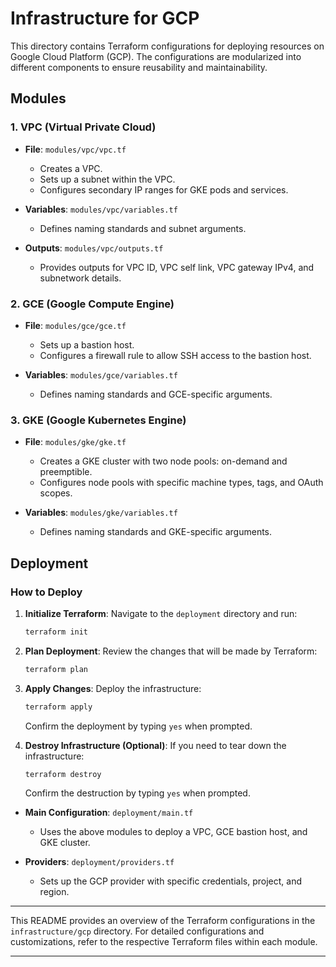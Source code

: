 # Infrastructure for GCP

This directory contains Terraform configurations for deploying resources on Google Cloud Platform (GCP). The configurations are modularized into different components to ensure reusability and maintainability.

## Modules

### 1. **VPC (Virtual Private Cloud)**
- **File**: `modules/vpc/vpc.tf`
  - Creates a VPC.
  - Sets up a subnet within the VPC.
  - Configures secondary IP ranges for GKE pods and services.

- **Variables**: `modules/vpc/variables.tf`
  - Defines naming standards and subnet arguments.

- **Outputs**: `modules/vpc/outputs.tf`
  - Provides outputs for VPC ID, VPC self link, VPC gateway IPv4, and subnetwork details.

### 2. **GCE (Google Compute Engine)**
- **File**: `modules/gce/gce.tf`
  - Sets up a bastion host.
  - Configures a firewall rule to allow SSH access to the bastion host.

- **Variables**: `modules/gce/variables.tf`
  - Defines naming standards and GCE-specific arguments.

### 3. **GKE (Google Kubernetes Engine)**
- **File**: `modules/gke/gke.tf`
  - Creates a GKE cluster with two node pools: on-demand and preemptible.
  - Configures node pools with specific machine types, tags, and OAuth scopes.

- **Variables**: `modules/gke/variables.tf`
  - Defines naming standards and GKE-specific arguments.

## Deployment

### How to Deploy

1. **Initialize Terraform**:
   Navigate to the `deployment` directory and run:
   ```bash
   terraform init
   ```

2. **Plan Deployment**:
   Review the changes that will be made by Terraform:
   ```bash
   terraform plan
   ```

3. **Apply Changes**:
   Deploy the infrastructure:
   ```bash
   terraform apply
   ```
   Confirm the deployment by typing `yes` when prompted.

4. **Destroy Infrastructure (Optional)**:
   If you need to tear down the infrastructure:
   ```bash
   terraform destroy
   ```
   Confirm the destruction by typing `yes` when prompted.

- **Main Configuration**: `deployment/main.tf`
  - Uses the above modules to deploy a VPC, GCE bastion host, and GKE cluster.

- **Providers**: `deployment/providers.tf`
  - Sets up the GCP provider with specific credentials, project, and region.

---

This README provides an overview of the Terraform configurations in the `infrastructure/gcp` directory. For detailed configurations and customizations, refer to the respective Terraform files within each module.

---